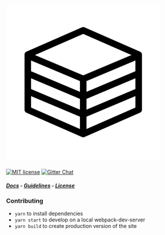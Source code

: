 # ![Logo](assets/bannertime-logo.png)

[![MIT license](http://img.shields.io/badge/license-MIT-brightgreen.svg)](http://opensource.org/licenses/MIT)
[![Gitter Chat](http://img.shields.io/badge/chat-online-brightgreen.svg)](https://gitter.im/pyramidium/generator-bannertime)

##### [Docs](https://bannertime.github.io/) - [Guidelines](https://bannertime.github.io/guides/contributing) - [License](https://bannertime.github.io/license)

### Contributing

- `yarn` to install dependencies
- `yarn start` to develop on a local webpack-dev-server
- `yarn build` to create production version of the site
